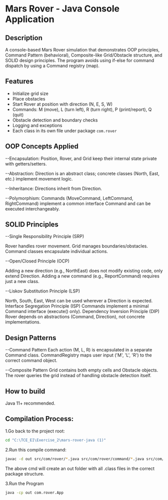 Mars Rover - Java Console Application
=====================================

Description
-----------
A console-based Mars Rover simulation that demonstrates OOP principles,
Command Pattern (behavioral), Composite-like Grid/Obstacle structure, and
SOLID design principles. The program avoids using if-else for command dispatch
by using a Command registry (map).

Features
--------
- Initialize grid size
- Place obstacles
- Start Rover at position with direction (N, E, S, W)
- Commands: M (move), L (turn left), R (turn right), P (print/report), Q (quit)
- Obstacle detection and boundary checks
- Logging and exceptions
- Each class in its own file under package `com.rover`

OOP Concepts Applied
------------------------
--Encapsulation:
Position, Rover, and Grid keep their internal state private with getters/setters.

--Abstraction:
Direction is an abstract class; concrete classes (North, East, etc.) implement movement logic.

--Inheritance:
Directions inherit from Direction.

--Polymorphism:
Commands (MoveCommand, LeftCommand, RightCommand) implement a common interface Command and can be executed interchangeably.

SOLID Principles
-------------------
--Single Responsibility Principle (SRP)

Rover handles rover movement.
Grid manages boundaries/obstacles.
Command classes encapsulate individual actions.

--Open/Closed Principle (OCP)

Adding a new direction (e.g., NorthEast) does not modify existing code, only extend Direction.
Adding a new command (e.g., ReportCommand) requires just a new class.

--Liskov Substitution Principle (LSP)

North, South, East, West can be used wherever a Direction is expected.
Interface Segregation Principle (ISP)
Commands implement a minimal Command interface (execute() only).
Dependency Inversion Principle (DIP)
Rover depends on abstractions (Command, Direction), not concrete implementations.

Design Patterns
----------------
--Command Pattern
Each action (M, L, R) is encapsulated in a separate Command class.
CommandRegistry maps user input ('M', 'L', 'R') to the correct command object.

--Composite Pattern
Grid contains both empty cells and Obstacle objects.
The rover queries the grid instead of handling obstacle detection itself.

How to build
------------
Java 11+ recommended.
 
Compilation Process:
---------------------

1.Go back to the project root:
```bash
cd "C:\TCE_EI\Exercise_2\mars-rover-java (1)"
```

2.Run this compile command:
```bash
javac -d out src/com/rover/*.java src/com/rover/command/*.java src/com/rover/direction/*.java src/com/rover/grid/*.java
```
The above cmd will create an out folder with all .class files in the correct package structure.

3.Run the Program
```bash
java -cp out com.rover.App
```

